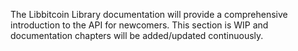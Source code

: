 The Libbitcoin Library documentation will provide a comprehensive introduction to the API for newcomers. This section is WIP and documentation chapters will be added/updated continuously.